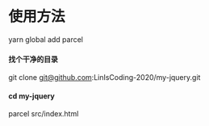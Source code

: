 # 使用方法

yarn global add parcel
#### 找个干净的目录
git clone git@github.com:LinIsCoding-2020/my-jquery.git
#### cd my-jquery
parcel src/index.html
